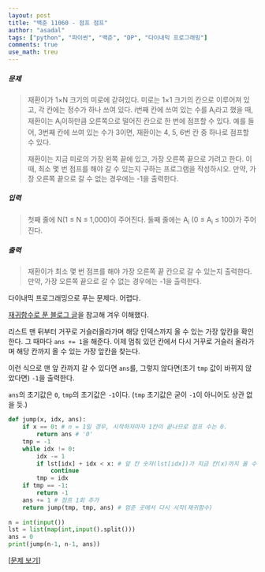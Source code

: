 ```yaml
---
layout: post
title: "백준 11060 - 점프 점프"
author: "asadal"
tags: ["python", "파이썬", "백준", "DP", "다이내믹 프로그래밍"]
comments: true
use_math: treu
---
```


##### 문제

>재환이가 1×N 크기의 미로에 갇혀있다. 미로는 1×1 크기의 칸으로 이루어져 있고, 각 칸에는 정수가 하나 쓰여 있다. i번째 칸에 쓰여 있는 수를 A<sub>i</sub>라고 했을 때, 재환이는 A<sub>i</sub>이하만큼 오른쪽으로 떨어진 칸으로 한 번에 점프할 수 있다. 예를 들어, 3번째 칸에 쓰여 있는 수가 3이면, 재환이는 4, 5, 6번 칸 중 하나로 점프할 수 있다.
>
>재환이는 지금 미로의 가장 왼쪽 끝에 있고, 가장 오른쪽 끝으로 가려고 한다. 이때, 최소 몇 번 점프를 해야 갈 수 있는지 구하는 프로그램을 작성하시오. 만약, 가장 오른쪽 끝으로 갈 수 없는 경우에는 -1을 출력한다.

##### 입력

>첫째 줄에 N(1 ≤ N ≤ 1,000)이 주어진다. 둘째 줄에는 A<sub>i</sub> (0 ≤ A<sub>i</sub> ≤ 100)가 주어진다.

##### 출력

>재환이가 최소 몇 번 점프를 해야 가장 오른쪽 끝 칸으로 갈 수 있는지 출력한다. 만약, 가장 오른쪽 끝으로 갈 수 없는 경우에는 -1을 출력한다.

다이내믹 프로그래밍으로 푸는 문제다. 어렵다.

[재귀함수로 푼 블로그 글](https://lem0nad3.tistory.com/6)을 참고해 겨우 이해했다.

리스트 맨 뒤부터 거꾸로 거슬러올라가며 해당 인덱스까지 올 수 있는 가장 앞칸을 확인한다. 그 때마다 `ans += 1`을 해준다. 이제 멈춰 있던 칸에서 다시 거꾸로 거슬러 올라가며 해당 칸까지 올 수 있는 가장 앞칸을 찾는다. 

이런 식으로 맨 앞 칸까지 갈 수 있다면 `ans`를, 그렇지 않다면(초기 `tmp` 값이 바뀌지 않았다면) `-1`을 출력한다.

`ans`의 초기값은 `0`, `tmp`의 초기값은 `-1`이다. (`tmp` 초기값은 굳이 `-1`이 아니어도 상관 없을 듯.)   

```python
def jump(x, idx, ans):
    if x == 0: # n = 1일 경우, 시작하자마자 1칸이 끝나므로 점프 수는 0.
        return ans # '0'
    tmp = -1
    while idx != 0:
        idx -= 1
        if lst[idx] + idx < x: # 앞 칸 숫자(lst[idx])가 지금 칸(x)까지 올 수 없다면 while문 빠져나오기
            continue
        tmp = idx
    if tmp == -1:
        return -1
    ans += 1 # 점프 1회 추가
    return jump(tmp, tmp, ans) # 멈춘 곳에서 다시 시작(재귀함수)
 
n = int(input())
lst = list(map(int,input().split()))
ans = 0
print(jump(n-1, n-1, ans))
```

[[문제 보기](https://www.acmicpc.net/problem/11060)]